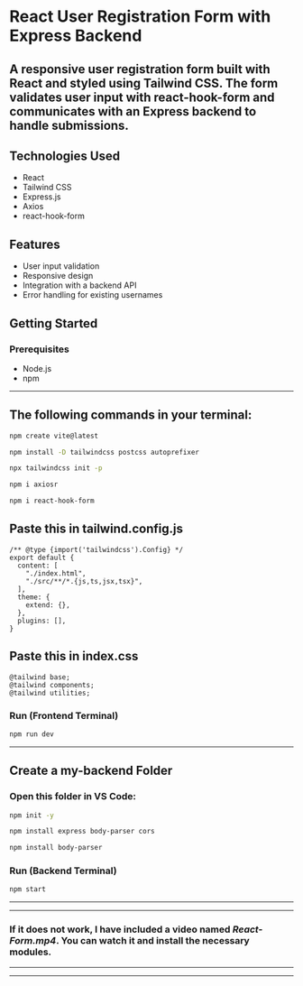 # React User Registration Form with Express Backend

## A responsive user registration form built with React and styled using Tailwind CSS. The form validates user input with react-hook-form and communicates with an Express backend to handle submissions.



## Technologies Used
- React
- Tailwind CSS
- Express.js
- Axios
- react-hook-form


## Features
- User input validation
- Responsive design
- Integration with a backend API
- Error handling for existing usernames


## Getting Started

### Prerequisites
- Node.js
- npm

-----
## The following commands in your terminal:

```bash
npm create vite@latest
```
```bash
npm install -D tailwindcss postcss autoprefixer
```
```bash
npx tailwindcss init -p
```
```bash
npm i axiosr
```
```bash
npm i react-hook-form
```

## Paste this in tailwind.config.js

```
/** @type {import('tailwindcss').Config} */
export default {
  content: [
    "./index.html",
    "./src/**/*.{js,ts,jsx,tsx}",
  ],
  theme: {
    extend: {},
  },
  plugins: [],
}
```

## Paste this in index.css

```
@tailwind base;
@tailwind components;
@tailwind utilities;
```


### Run (Frontend Terminal)
```bash
npm run dev
```

---
## Create a my-backend Folder


### Open this folder in VS Code:

```bash
npm init -y
```

```bash
npm install express body-parser cors
```

```bash
npm install body-parser
```

### Run (Backend Terminal)

```bash
npm start
```


---
---
### If it does not work, I have included a video named *React-Form.mp4*. You can watch it and install the necessary modules.
---
---



